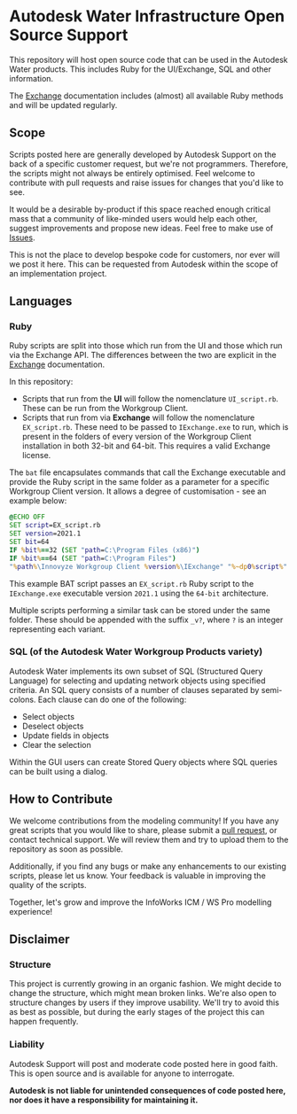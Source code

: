 # Autodesk Water Infrastructure Open Source Support

This repository will host open source code that can be used in the Autodesk Water products. This includes Ruby for the UI/Exchange, SQL and other information.

The [Exchange](https://help.autodesk.com/view/IWICMS/2026/ENU/?guid=Innovyze_Exchange_Introduction_ICM_introduction_html) documentation includes (almost) all available Ruby methods and will be updated regularly.

## Scope

Scripts posted here are generally developed by Autodesk Support on the back of a specific customer request, but we're not programmers. Therefore, the scripts might not always be entirely optimised. Feel welcome to contribute with pull requests and raise issues for changes that you'd like to see.

It would be a desirable by-product if this space reached enough critical mass that a community of like-minded users would help each other, suggest improvements and propose new ideas. Feel free to make use of [Issues](https://github.com/innovyze/Open-Source-Support/issues).

This is not the place to develop bespoke code for customers, nor ever will we post it here. This can be requested from Autodesk within the scope of an implementation project.

## Languages

### Ruby

Ruby scripts are split into those which run from the UI and those which run via the Exchange API. The differences between the two are explicit in the [Exchange](https://help.autodesk.com/view/IWICMS/2026/ENU/?guid=Innovyze_Exchange_Introduction_ICM_introduction_html) documentation.

In this repository:

* Scripts that run from the **UI** will follow the nomenclature `UI_script.rb`. These can be run from the Workgroup Client.
* Scripts that run from via **Exchange** will follow the nomenclature `EX_script.rb`. These need to be passed to `IExchange.exe` to run, which is present in the folders of every version of the Workgroup Client installation in both 32-bit and 64-bit. This requires a valid Exchange license.

The `bat` file encapsulates commands that call the Exchange executable and provide the Ruby script in the same folder as a parameter for a specific Workgroup Client version. It allows a degree of customisation - see an example below:

```bat
@ECHO OFF
SET script=EX_script.rb
SET version=2021.1
SET bit=64
IF %bit%==32 (SET "path=C:\Program Files (x86)")
IF %bit%==64 (SET "path=C:\Program Files")
"%path%\Innovyze Workgroup Client %version%\IExchange" "%~dp0%script%" ICM
```

This example BAT script passes an `EX_script.rb` Ruby script to the `IExchange.exe` executable version `2021.1` using the `64-bit` architecture.

Multiple scripts performing a similar task can be stored under the same folder. These should be appended with the suffix `_v?`, where `?` is an integer representing each variant.

### SQL (of the Autodesk Water Workgroup Products variety)

Autodesk Water implements its own subset of SQL (Structured Query Language) for selecting and updating network objects using specified criteria.
An SQL query consists of a number of clauses separated by semi-colons. Each clause can do one of the following:

* Select objects
* Deselect objects
* Update fields in objects
* Clear the selection

Within the GUI users can create Stored Query objects where SQL queries can be built using a dialog.

## How to Contribute

We welcome contributions from the modeling community! If you have any great scripts that you would like to share, please submit a [pull request](https://github.com/innovyze/Open-Source-Support/pulls), or contact technical support. We will review them and try to upload them to the repository as soon as possible.

Additionally, if you find any bugs or make any enhancements to our existing scripts, please let us know. Your feedback is valuable in improving the quality of the scripts.

Together, let's grow and improve the InfoWorks ICM / WS Pro modelling experience!

## Disclaimer

### Structure

This project is currently growing in an organic fashion. We might decide to change the structure, which might mean broken links. We're also open to structure changes by users if they improve usability. We'll try to avoid this as best as possible, but during the early stages of the project this can happen frequently.

### Liability

Autodesk Support will post and moderate code posted here in good faith. This is open source and is available for anyone to interrogate.

**Autodesk is not liable for unintended consequences of code posted here, nor does it have a responsibility for maintaining it.**
